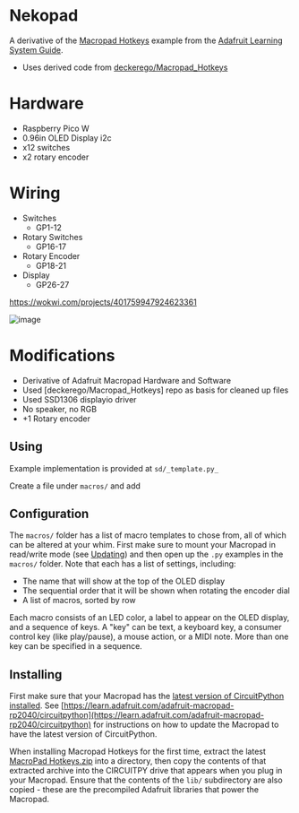 # Nekopad

A derivative of the
[Macropad Hotkeys](https://github.com/adafruit/Adafruit_Learning_System_Guides/blob/main/LICENSE)
example from the
[Adafruit Learning System Guide](https://learn.adafruit.com/macropad-hotkeys/project-code).

* Uses derived code from [deckerego/Macropad_Hotkeys](https://github.com/deckerego/Macropad_Hotkeys)

# Hardware
* Raspberry Pico W
* 0.96in OLED Display i2c
* x12 switches
* x2 rotary encoder

# Wiring
* Switches
  * GP1-12
* Rotary Switches
  * GP16-17
* Rotary Encoder
  * GP18-21
* Display
  * GP26-27
 
 https://wokwi.com/projects/401759947924623361
 
 ![image](https://github.com/kevmonzon/nekopad/assets/2438714/b195bd1c-b673-4cc6-b0c5-9fda3894d7e8)


# Modifications
* Derivative of Adafruit Macropad Hardware and Software
* Used [deckerego/Macropad_Hotkeys] repo as basis for cleaned up files
* Used SSD1306 displayio driver
* No speaker, no RGB
* +1 Rotary encoder

## Using

Example implementation is provided at `sd/_template.py_`

Create a file under `macros/` and add 


## Configuration

The `macros/` folder has a list of macro templates to chose from, all of which
can be altered at your whim. First make sure to mount your Macropad in read/write
mode (see [Updating](#updating)) and then open up the `.py` examples in the
`macros/` folder. Note that each has a list of settings, including:

- The name that will show at the top of the OLED display
- The sequential order that it will be shown when rotating the encoder dial
- A list of macros, sorted by row

Each macro consists of an LED color, a label to appear on the OLED display,
and a sequence of keys. A "key" can be text, a keyboard key, a consumer control
key (like play/pause), a mouse action, or a MIDI note. More than one key can
be specified in a sequence.


## Installing

First make sure that your Macropad has the
[latest version of CircuitPython installed](https://circuitpython.org/board/adafruit_macropad_rp2040/).
See [https://learn.adafruit.com/adafruit-macropad-rp2040/circuitpython](https://learn.adafruit.com/adafruit-macropad-rp2040/circuitpython)
for instructions on how to update the Macropad to have the latest version of
CircuitPython.

When installing Macropad Hotkeys for the first time, extract the latest
[MacroPad Hotkeys.zip](https://github.com/deckerego/Macropad_Hotkeys/releases/latest)
into a directory, then copy the contents of that extracted archive
into the CIRCUITPY drive that appears when you plug in your Macropad.
Ensure that the contents of the `lib/` subdirectory are also copied - these are
the precompiled Adafruit libraries that power the Macropad.

